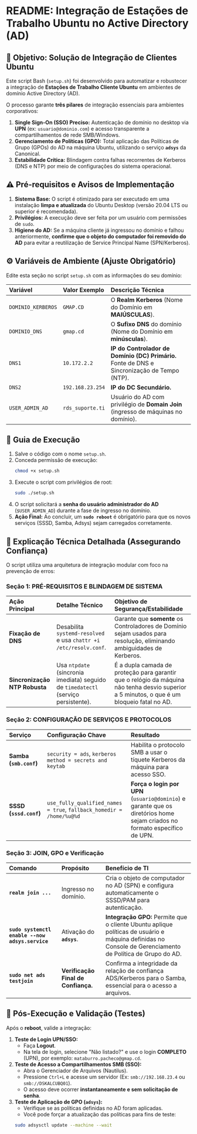 # README: Integração de Estações de Trabalho Ubuntu no Active Directory (AD)

## 🎯 Objetivo: Solução de Integração de Clientes Ubuntu

Este script Bash (`setup.sh`) foi desenvolvido para automatizar e robustecer a integração de **Estações de Trabalho Cliente Ubuntu** em ambientes de domínio Active Directory (AD).

O processo garante **três pilares** de integração essenciais para ambientes corporativos:

1.  **Single Sign-On (SSO) Preciso:** Autenticação de domínio no desktop via **UPN** (ex: `usuario@dominio.com`) e acesso transparente a compartilhamentos de rede SMB/Windows.
2.  **Gerenciamento de Políticas (GPO):** Total aplicação das Políticas de Grupo (GPOs) do AD na máquina Ubuntu, utilizando o serviço **`adsys`** da Canonical.
3.  **Estabilidade Crítica:** Blindagem contra falhas recorrentes de Kerberos (DNS e NTP) por meio de configurações do sistema operacional.

## ⚠️ Pré-requisitos e Avisos de Implementação

1.  **Sistema Base:** O script é otimizado para ser executado em uma instalação **limpa e atualizada** do Ubuntu Desktop (versão 20.04 LTS ou superior é recomendada).
2.  **Privilégios:** A execução deve ser feita por um usuário com permissões de `sudo`.
3.  **Higiene do AD:** Se a máquina cliente já ingressou no domínio e falhou anteriormente, **confirme que o objeto do computador foi removido do AD** para evitar a reutilização de Service Principal Name (SPN/Kerberos).

## ⚙️ Variáveis de Ambiente (Ajuste Obrigatório)

Edite esta seção no script `setup.sh` com as informações do seu domínio:

| Variável | Valor Exemplo | Descrição Técnica |
| :--- | :--- | :--- |
| `DOMINIO_KERBEROS` | `GMAP.CD` | O **Realm Kerberos** (Nome do Domínio em **MAIÚSCULAS**). |
| `DOMINIO_DNS` | `gmap.cd` | O **Sufixo DNS** do domínio (Nome do Domínio em **minúsculas**). |
| `DNS1` | `10.172.2.2` | **IP do Controlador de Domínio (DC) Primário.** Fonte de DNS e Sincronização de Tempo (NTP). |
| `DNS2` | `192.168.23.254` | **IP do DC Secundário.** |
| `USER_ADMIN_AD` | `rds_suporte.ti` | Usuário do AD com privilégio de **Domain Join** (ingresso de máquinas no domínio). |

## 🚀 Guia de Execução

1.  Salve o código com o nome `setup.sh`.
2.  Conceda permissão de execução:
    ```bash
    chmod +x setup.sh
    ```
3.  Execute o script com privilégios de root:
    ```bash
    sudo ./setup.sh
    ```
4.  O script solicitará a **senha do usuário administrador do AD** (`$USER_ADMIN_AD`) durante a fase de ingresso no domínio.
5.  **Ação Final:** Ao concluir, um **`sudo reboot`** é obrigatório para que os novos serviços (SSSD, Samba, Adsys) sejam carregados corretamente.

## 🧠 Explicação Técnica Detalhada (Assegurando Confiança)

O script utiliza uma arquitetura de integração modular com foco na prevenção de erros:

### Seção 1: PRÉ-REQUISITOS E BLINDAGEM DE SISTEMA

| Ação Principal | Detalhe Técnico | Objetivo de Segurança/Estabilidade |
| :--- | :--- | :--- |
| **Fixação de DNS** | Desabilita `systemd-resolved` e usa `chattr +i /etc/resolv.conf`. | Garante que **somente** os Controladores de Domínio sejam usados para resolução, eliminando ambiguidades de Kerberos. |
| **Sincronização NTP Robusta** | Usa `ntpdate` (sincronia imediata) seguido de `timedatectl` (serviço persistente). | É a dupla camada de proteção para garantir que o relógio da máquina não tenha desvio superior a 5 minutos, o que é um bloqueio fatal no AD. |

### Seção 2: CONFIGURAÇÃO DE SERVIÇOS E PROTOCOLOS

| Serviço | Configuração Chave | Resultado |
| :--- | :--- | :--- |
| **Samba (`smb.conf`)** | `security = ads`, `kerberos method = secrets and keytab` | Habilita o protocolo SMB a usar o tíquete Kerberos da máquina para acesso SSO. |
| **SSSD (`sssd.conf`)** | `use_fully_qualified_names = true`, `fallback_homedir = /home/%u@%d` | **Força o login por UPN** (`usuario@dominio`) e garante que os diretórios home sejam criados no formato específico de UPN. |

### Seção 3: JOIN, GPO e Verificação

| Comando | Propósito | Benefício de TI |
| :--- | :--- | :--- |
| **`realm join ...`** | Ingresso no domínio. | Cria o objeto de computador no AD (SPN) e configura automaticamente o SSSD/PAM para autenticação. |
| **`sudo systemctl enable --now adsys.service`** | Ativação do **`adsys`**. | **Integração GPO:** Permite que o cliente Ubuntu aplique políticas de usuário e máquina definidas no Console de Gerenciamento de Política de Grupo do AD. |
| **`sudo net ads testjoin`** | **Verificação Final de Confiança.** | Confirma a integridade da relação de confiança ADS/Kerberos para o Samba, essencial para o acesso a arquivos. |

## 🧪 Pós-Execução e Validação (Testes)

Após o **reboot**, valide a integração:

1.  **Teste de Login UPN/SSO:**
    * Faça **Logout**.
    * Na tela de login, selecione "Não listado?" e use o login **COMPLETO** (UPN), por exemplo: `mataburro.pacheco@gmap.cd`.
2.  **Teste de Acesso a Compartilhamentos SMB (SSO):**
    * Abra o Gerenciador de Arquivos (Nautilus).
    * Pressione `Ctrl+L` e acesse um servidor (Ex: `smb://192.168.23.4` ou `smb://DSKALCUBQ01`).
    * O acesso deve ocorrer **instantaneamente e sem solicitação de senha**.
3.  **Teste de Aplicação de GPO (`adsys`):**
    * Verifique se as políticas definidas no AD foram aplicadas.
    * Você pode forçar a atualização das políticas para fins de teste:
    ```bash
    sudo adsysctl update --machine --wait
    ```